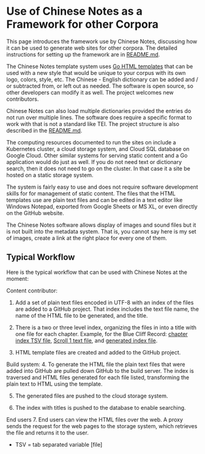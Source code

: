 # Use of Chinese Notes as a Framework for other Corpora
This page introduces the framework use by Chinese Notes, discussing how it
can be used to generate web sites for other corpora. The detailed instructions
for setting up the framework are in [README.md](README.md).

The Chinese Notes template system uses [Go HTML
templates](https://golang.org/pkg/html/template/) that can be used with a
new style that would be unique to your corpus with its own logo, colors, style,
etc. The Chinese - English dictionary can be added and / or subtracted from, or
left out as needed. The software is open source, so other developers can modify
it as well. The project welcomes new contributors.

Chinese Notes can also load multiple dictionaries provided the entries do not
run over multiple lines. The software does require a specific format to work
with that is not a standard like TEI. The project structure is also described in
the [README.md](README.md).

The computing resources documented to run the sites on include a Kubernetes
cluster, a cloud storage system, and Cloud SQL database on Google Cloud. Other
similar systems for serving static content and a Go application would do just as
well. If you do not need text or dictionary search, then it does not need to go
on the cluster. In that case it a site be hosted on a static storage system.

The  system is fairly easy to use and does not require software development
skills for for management of static content. The files that the HTML templates
use are plain text files and can be edited in a text editor like Windows
Notepad, exported from Google Sheets or MS XL, or even directly on the GitHub
website.

The Chinese Notes software allows display of images and sound files but it is
not built into the metadata system. That is, you cannot say here is my set of
images, create a link at the right place for every one of them.

## Typical Workflow
Here is the typical workflow that can be used with Chinese Notes at the moment:

Content contributor:
1. Add a set of plain text files encoded in UTF-8 with an index of the files are
added to a GitHub project. That index includes the text file name, the name of
the HTML file to be generated, and the title.

2. There is a two or three level index, organizing the files in into a title with
one file for each chapter. Example, for the Blue Cliff Record: [chapter index
TSV file](https://github.com/alexamies/buddhist-dictionary/blob/master/data/corpus/taisho/t2003.csv),
[Scroll 1 text file](https://github.com/alexamies/buddhist-dictionary/blob/master/corpus/taisho/t2003_01.txt),
and [generated index file](http://ntireader.org/taisho/t2003.html).

3. HTML template files are created and added to the GitHub project.

Build system:
4. To generate the HTML file the plain text files that were added into GitHub
are pulled down GitHub to the build server. The index is traversed and HTML
files generated for each file listed, transforming the plain text to HTML using
the template.

5. The generated files are pushed to the cloud storage system.

6. The index with titles is pushed to the database to enable searching.

End users
7. End users can view the HTML files over the web. A proxy sends the request for
the web pages to the storage system, which retrieves the file and returns it to
the user.

* TSV = tab separated variable [file]